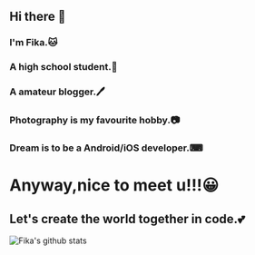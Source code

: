 ## Hi there 👋
### I'm Fika.🐱
### A high school student.📕
### A amateur blogger.🖊
### Photography is my favourite hobby.📷
### Dream is to be a Android/iOS developer.⌨
# Anyway,nice to meet u!!!😀
## Let's create the world together in code.💕

![Fika's github stats](https://github-readme-stats.vercel.app/api?username=FikaNeko&theme=gruvbox)

<!--
**FikaNeko/FikaNeko** is a ✨ _special_ ✨ repository because its `README.md` (this file) appears on your GitHub profile.

Here are some ideas to get you started:

- 🔭 I’m currently working on ...
- 🌱 I’m currently learning ...
- 👯 I’m looking to collaborate on ...
- 🤔 I’m looking for help with ...
- 💬 Ask me about ...
- 📫 How to reach me: ...
- 😄 Pronouns: ...
- ⚡ Fun fact: ...
-->
